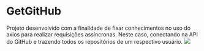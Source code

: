 # GetGitHub
Projeto desenvolvido com a finalidade de fixar conhecimentos no uso do axios para realizar requisições assíncronas. Neste caso, conectando na API do GitHub e trazendo todos os repositórios de um respectivo usuário.
![](Projet_GetGit.gif)
